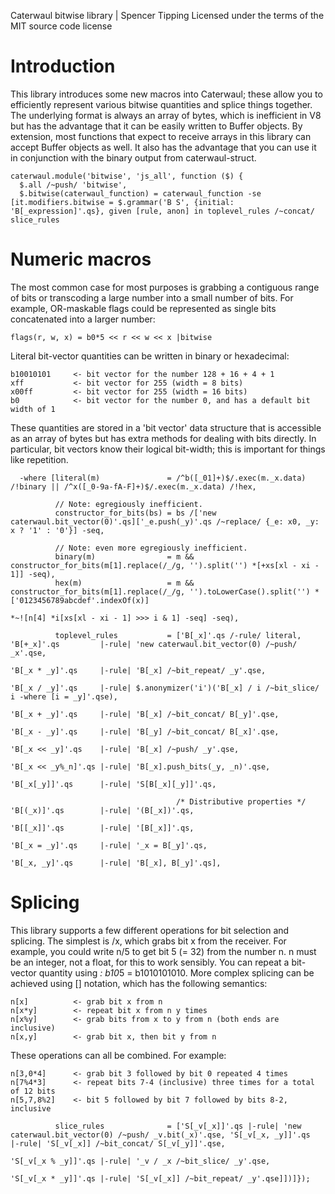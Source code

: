 Caterwaul bitwise library | Spencer Tipping
Licensed under the terms of the MIT source code license

# Introduction

This library introduces some new macros into Caterwaul; these allow you to efficiently represent various bitwise quantities and splice things together. The underlying format is always an array
of bytes, which is inefficient in V8 but has the advantage that it can be easily written to Buffer objects. By extension, most functions that expect to receive arrays in this library can
accept Buffer objects as well. It also has the advantage that you can use it in conjunction with the binary output from caterwaul-struct.

    caterwaul.module('bitwise', 'js_all', function ($) {
      $.all /~push/ 'bitwise',
      $.bitwise(caterwaul_function) = caterwaul_function -se [it.modifiers.bitwise = $.grammar('B S', {initial: 'B[_expression]'.qs}, given [rule, anon] in toplevel_rules /~concat/ slice_rules

# Numeric macros

The most common case for most purposes is grabbing a contiguous range of bits or transcoding a large number into a small number of bits. For example, OR-maskable flags could be represented as
single bits concatenated into a larger number:

    flags(r, w, x) = b0*5 << r << w << x |bitwise

Literal bit-vector quantities can be written in binary or hexadecimal:

    b10010101     <- bit vector for the number 128 + 16 + 4 + 1
    xff           <- bit vector for 255 (width = 8 bits)
    x00ff         <- bit vector for 255 (width = 16 bits)
    b0            <- bit vector for the number 0, and has a default bit width of 1

These quantities are stored in a 'bit vector' data structure that is accessible as an array of bytes but has extra methods for dealing with bits directly. In particular, bit vectors know their
logical bit-width; this is important for things like repetition.

      -where [literal(m)               = /^b([_01]+)$/.exec(m._x.data) /!binary || /^x([_0-9a-fA-F]+)$/.exec(m._x.data) /!hex,

              // Note: egregiously inefficient.
              constructor_for_bits(bs) = bs /['new caterwaul.bit_vector(0)'.qs]['_e.push(_y)'.qs /~replace/ {_e: x0, _y: x ? '1' : '0'}] -seq,

              // Note: even more egregiously inefficient.
              binary(m)                = m && constructor_for_bits(m[1].replace(/_/g, '').split('') *[+xs[xl - xi - 1]] -seq),
              hex(m)                   = m && constructor_for_bits(m[1].replace(/_/g, '').toLowerCase().split('') *  ['0123456789abcdef'.indexOf(x)]
                                                                                                                  *~![n[4] *i[xs[xl - xi - 1] >>> i & 1] -seq] -seq),

              toplevel_rules           = ['B[_x]'.qs /-rule/ literal,  'B[+_x]'.qs         |-rule| 'new caterwaul.bit_vector(0) /~push/ _x'.qse,
                                                                       'B[_x * _y]'.qs     |-rule| 'B[_x] /~bit_repeat/ _y'.qse,
                                                                       'B[_x / _y]'.qs     |-rule| $.anonymizer('i')('B[_x] / i /~bit_slice/ i -where [i = _y]'.qse),
                                                                       'B[_x + _y]'.qs     |-rule| 'B[_x] /~bit_concat/ B[_y]'.qse,
                                                                       'B[_x - _y]'.qs     |-rule| 'B[_y] /~bit_concat/ B[_x]'.qse,
                                                                       'B[_x << _y]'.qs    |-rule| 'B[_x] /~push/ _y'.qse,
                                                                       'B[_x << _y%_n]'.qs |-rule| 'B[_x].push_bits(_y, _n)'.qse,
                                                                       'B[_x[_y]]'.qs      |-rule| 'S[B[_x][_y]]'.qs,

                                         /* Distributive properties */ 'B[(_x)]'.qs        |-rule| '(B[_x])'.qs,
                                                                       'B[[_x]]'.qs        |-rule| '[B[_x]]'.qs,
                                                                       'B[_x = _y]'.qs     |-rule| '_x = B[_y]'.qs,
                                                                       'B[_x, _y]'.qs      |-rule| 'B[_x], B[_y]'.qs],

# Splicing

This library supports a few different operations for bit selection and splicing. The simplest is /x, which grabs bit x from the receiver. For example, you could write n/5 to get bit 5 (= 32)
from the number n. n must be an integer, not a float, for this to work sensibly. You can repeat a bit-vector quantity using *: b10*5 = b1010101010. More complex splicing can be achieved using
[] notation, which has the following semantics:

    n[x]          <- grab bit x from n
    n[x*y]        <- repeat bit x from n y times
    n[x%y]        <- grab bits from x to y from n (both ends are inclusive)
    n[x,y]        <- grab bit x, then bit y from n

These operations can all be combined. For example:

    n[3,0*4]      <- grab bit 3 followed by bit 0 repeated 4 times
    n[7%4*3]      <- repeat bits 7-4 (inclusive) three times for a total of 12 bits
    n[5,7,8%2]    <- bit 5 followed by bit 7 followed by bits 8-2, inclusive

              slice_rules              = ['S[_v[_x]]'.qs |-rule| 'new caterwaul.bit_vector(0) /~push/ _v.bit(_x)'.qse, 'S[_v[_x, _y]]'.qs  |-rule| 'S[_v[_x]] /~bit_concat/ S[_v[_y]]'.qse,
                                                                                                                       'S[_v[_x % _y]]'.qs |-rule| '_v / _x /~bit_slice/ _y'.qse,
                                                                                                                       'S[_v[_x * _y]]'.qs |-rule| 'S[_v[_x]] /~bit_repeat/ _y'.qse]])]});